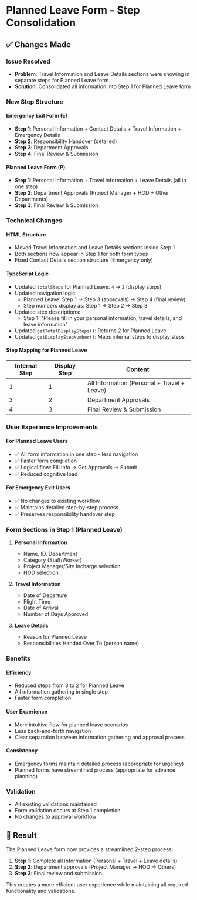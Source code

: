 # Planned Leave Form - Step Consolidation

## ✅ Changes Made

### **Issue Resolved**
- **Problem**: Travel Information and Leave Details sections were showing in separate steps for Planned Leave form
- **Solution**: Consolidated all information into Step 1 for Planned Leave form

### **New Step Structure**

#### **Emergency Exit Form (E)**
- **Step 1**: Personal Information + Contact Details + Travel Information + Emergency Details
- **Step 2**: Responsibility Handover (detailed)
- **Step 3**: Department Approvals
- **Step 4**: Final Review & Submission

#### **Planned Leave Form (P)**
- **Step 1**: Personal Information + Travel Information + Leave Details (all in one step)
- **Step 2**: Department Approvals (Project Manager + HOD + Other Departments)
- **Step 3**: Final Review & Submission

### **Technical Changes**

#### **HTML Structure**
- Moved Travel Information and Leave Details sections inside Step 1
- Both sections now appear in Step 1 for both form types
- Fixed Contact Details section structure (Emergency only)

#### **TypeScript Logic**
- Updated `totalSteps` for Planned Leave: `4` → `2` (display steps)
- Updated navigation logic:
  - Planned Leave: Step 1 → Step 3 (approvals) → Step 4 (final review)
  - Step numbers display as: Step 1 → Step 2 → Step 3
- Updated step descriptions:
  - Step 1: "Please fill in your personal information, travel details, and leave information"
- Updated `getTotalDisplaySteps()`: Returns 2 for Planned Leave
- Updated `getDisplayStepNumber()`: Maps internal steps to display steps

#### **Step Mapping for Planned Leave**
| Internal Step | Display Step | Content |
|---------------|--------------|---------|
| 1 | 1 | All Information (Personal + Travel + Leave) |
| 3 | 2 | Department Approvals |
| 4 | 3 | Final Review & Submission |

### **User Experience Improvements**

#### **For Planned Leave Users**
- ✅ All form information in one step - less navigation
- ✅ Faster form completion
- ✅ Logical flow: Fill Info → Get Approvals → Submit
- ✅ Reduced cognitive load

#### **For Emergency Exit Users**
- ✅ No changes to existing workflow
- ✅ Maintains detailed step-by-step process
- ✅ Preserves responsibility handover step

### **Form Sections in Step 1 (Planned Leave)**

1. **Personal Information**
   - Name, ID, Department
   - Category (Staff/Worker)
   - Project Manager/Site Incharge selection
   - HOD selection

2. **Travel Information**
   - Date of Departure
   - Flight Time
   - Date of Arrival
   - Number of Days Approved

3. **Leave Details**
   - Reason for Planned Leave
   - Responsibilities Handed Over To (person name)

### **Benefits**

#### **Efficiency**
- Reduced steps from 3 to 2 for Planned Leave
- All information gathering in single step
- Faster form completion

#### **User Experience**
- More intuitive flow for planned leave scenarios
- Less back-and-forth navigation
- Clear separation between information gathering and approval process

#### **Consistency**
- Emergency forms maintain detailed process (appropriate for urgency)
- Planned forms have streamlined process (appropriate for advance planning)

### **Validation**
- All existing validations maintained
- Form validation occurs at Step 1 completion
- No changes to approval workflow

## 🎯 Result

The Planned Leave form now provides a streamlined 2-step process:
1. **Step 1**: Complete all information (Personal + Travel + Leave details)
2. **Step 2**: Department approvals (Project Manager → HOD → Others)
3. **Step 3**: Final review and submission

This creates a more efficient user experience while maintaining all required functionality and validations.
